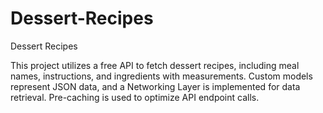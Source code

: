 # Dessert-Recipes
Dessert Recipes

This project utilizes a free API to fetch dessert recipes, including meal names, instructions, and ingredients with measurements. Custom models represent JSON data, and a Networking Layer is implemented for data retrieval. Pre-caching is used to optimize API endpoint calls.

